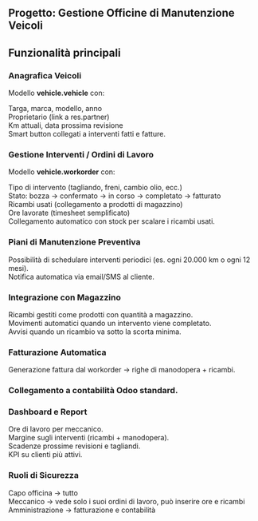<h2>Progetto: Gestione Officine di Manutenzione Veicoli</h2>


<h2>Funzionalità principali</h2>


<h3>Anagrafica Veicoli</h3>


Modello <b>vehicle.vehicle</b> con: <br>

Targa, marca, modello, anno <br>
Proprietario (link a res.partner) <br>
Km attuali, data prossima revisione <br>
Smart button collegati a interventi fatti e fatture. <br>


<h3>Gestione Interventi / Ordini di Lavoro</h3>


Modello <b>vehicle.workorder</b> con: <br>

Tipo di intervento (tagliando, freni, cambio olio, ecc.) <br>
Stato: bozza → confermato → in corso → completato → fatturato <br>
Ricambi usati (collegamento a prodotti di magazzino) <br>
Ore lavorate (timesheet semplificato) <br>
Collegamento automatico con stock per scalare i ricambi usati. <br>


<h3>Piani di Manutenzione Preventiva</h3>

Possibilità di schedulare interventi periodici (es. ogni 20.000 km o ogni 12 mesi). <br>
Notifica automatica via email/SMS al cliente. <br>


<h3>Integrazione con Magazzino</h3>

Ricambi gestiti come prodotti con quantità a magazzino. <br>
Movimenti automatici quando un intervento viene completato. <br>
Avvisi quando un ricambio va sotto la scorta minima. <br>


<h3>Fatturazione Automatica</h3>

Generazione fattura dal workorder → righe di manodopera + ricambi. <br>

<h3>Collegamento a contabilità Odoo standard.</h3>

<h3>Dashboard e Report</h3>

Ore di lavoro per meccanico. <br>
Margine sugli interventi (ricambi + manodopera). <br>
Scadenze prossime revisioni e tagliandi. <br>
KPI su clienti più attivi. <br>

<h3>Ruoli di Sicurezza</h3>

Capo officina → tutto <br>
Meccanico → vede solo i suoi ordini di lavoro, può inserire ore e ricambi <br>
Amministrazione → fatturazione e contabilità <br>